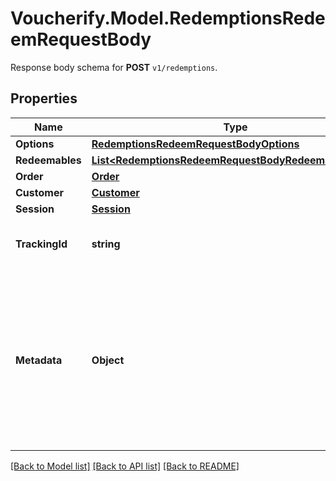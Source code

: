 # Voucherify.Model.RedemptionsRedeemRequestBody
Response body schema for **POST** `v1/redemptions`.

## Properties

Name | Type | Description | Notes
------------ | ------------- | ------------- | -------------
**Options** | [**RedemptionsRedeemRequestBodyOptions**](RedemptionsRedeemRequestBodyOptions.md) |  | [optional] 
**Redeemables** | [**List&lt;RedemptionsRedeemRequestBodyRedeemablesItem&gt;**](RedemptionsRedeemRequestBodyRedeemablesItem.md) |  | [optional] 
**Order** | [**Order**](Order.md) |  | [optional] 
**Customer** | [**Customer**](Customer.md) |  | [optional] 
**Session** | [**Session**](Session.md) |  | [optional] 
**TrackingId** | **string** | Is correspondent to Customer&#39;s source_id | [optional] 
**Metadata** | **Object** | A set of key/value pairs that you can attach to a redemption object. It can be useful for storing additional information about the redemption in a structured format. | [optional] 

[[Back to Model list]](../../README.md#documentation-for-models) [[Back to API list]](../../README.md#documentation-for-api-endpoints) [[Back to README]](../../README.md)

